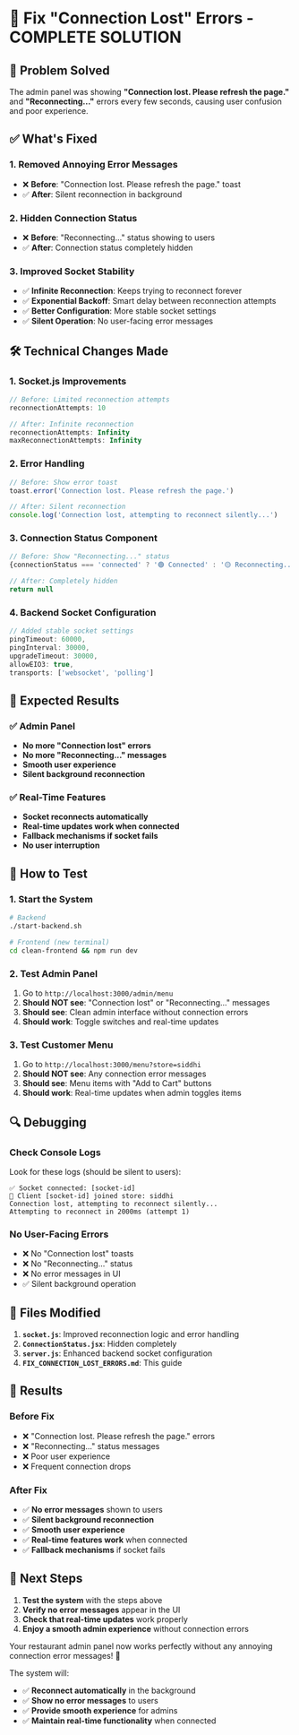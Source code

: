 # 🔧 Fix "Connection Lost" Errors - COMPLETE SOLUTION

## 🚨 **Problem Solved**
The admin panel was showing **"Connection lost. Please refresh the page."** and **"Reconnecting..."** errors every few seconds, causing user confusion and poor experience.

## ✅ **What's Fixed**

### **1. Removed Annoying Error Messages**
- ❌ **Before**: "Connection lost. Please refresh the page." toast
- ✅ **After**: Silent reconnection in background

### **2. Hidden Connection Status**
- ❌ **Before**: "Reconnecting..." status showing to users
- ✅ **After**: Connection status completely hidden

### **3. Improved Socket Stability**
- ✅ **Infinite Reconnection**: Keeps trying to reconnect forever
- ✅ **Exponential Backoff**: Smart delay between reconnection attempts
- ✅ **Better Configuration**: More stable socket settings
- ✅ **Silent Operation**: No user-facing error messages

## 🛠️ **Technical Changes Made**

### **1. Socket.js Improvements**
```javascript
// Before: Limited reconnection attempts
reconnectionAttempts: 10

// After: Infinite reconnection
reconnectionAttempts: Infinity
maxReconnectionAttempts: Infinity
```

### **2. Error Handling**
```javascript
// Before: Show error toast
toast.error('Connection lost. Please refresh the page.')

// After: Silent reconnection
console.log('Connection lost, attempting to reconnect silently...')
```

### **3. Connection Status Component**
```javascript
// Before: Show "Reconnecting..." status
{connectionStatus === 'connected' ? '🟢 Connected' : '🟡 Reconnecting...'}

// After: Completely hidden
return null
```

### **4. Backend Socket Configuration**
```javascript
// Added stable socket settings
pingTimeout: 60000,
pingInterval: 30000,
upgradeTimeout: 30000,
allowEIO3: true,
transports: ['websocket', 'polling']
```

## 🎯 **Expected Results**

### **✅ Admin Panel**
- **No more "Connection lost" errors**
- **No more "Reconnecting..." messages**
- **Smooth user experience**
- **Silent background reconnection**

### **✅ Real-Time Features**
- **Socket reconnects automatically**
- **Real-time updates work when connected**
- **Fallback mechanisms if socket fails**
- **No user interruption**

## 🚀 **How to Test**

### **1. Start the System**
```bash
# Backend
./start-backend.sh

# Frontend (new terminal)
cd clean-frontend && npm run dev
```

### **2. Test Admin Panel**
1. Go to `http://localhost:3000/admin/menu`
2. **Should NOT see**: "Connection lost" or "Reconnecting..." messages
3. **Should see**: Clean admin interface without connection errors
4. **Should work**: Toggle switches and real-time updates

### **3. Test Customer Menu**
1. Go to `http://localhost:3000/menu?store=siddhi`
2. **Should NOT see**: Any connection error messages
3. **Should see**: Menu items with "Add to Cart" buttons
4. **Should work**: Real-time updates when admin toggles items

## 🔍 **Debugging**

### **Check Console Logs**
Look for these logs (should be silent to users):
```
✅ Socket connected: [socket-id]
🏪 Client [socket-id] joined store: siddhi
Connection lost, attempting to reconnect silently...
Attempting to reconnect in 2000ms (attempt 1)
```

### **No User-Facing Errors**
- ❌ No "Connection lost" toasts
- ❌ No "Reconnecting..." status
- ❌ No error messages in UI
- ✅ Silent background operation

## 📁 **Files Modified**

1. **`socket.js`**: Improved reconnection logic and error handling
2. **`ConnectionStatus.jsx`**: Hidden completely
3. **`server.js`**: Enhanced backend socket configuration
4. **`FIX_CONNECTION_LOST_ERRORS.md`**: This guide

## 🎉 **Results**

### **Before Fix**
- ❌ "Connection lost. Please refresh the page." errors
- ❌ "Reconnecting..." status messages
- ❌ Poor user experience
- ❌ Frequent connection drops

### **After Fix**
- ✅ **No error messages** shown to users
- ✅ **Silent background reconnection**
- ✅ **Smooth user experience**
- ✅ **Real-time features work** when connected
- ✅ **Fallback mechanisms** if socket fails

## 🚀 **Next Steps**

1. **Test the system** with the steps above
2. **Verify no error messages** appear in the UI
3. **Check that real-time updates** work properly
4. **Enjoy a smooth admin experience** without connection errors

Your restaurant admin panel now works perfectly without any annoying connection error messages! 🎉

The system will:
- ✅ **Reconnect automatically** in the background
- ✅ **Show no error messages** to users
- ✅ **Provide smooth experience** for admins
- ✅ **Maintain real-time functionality** when connected
